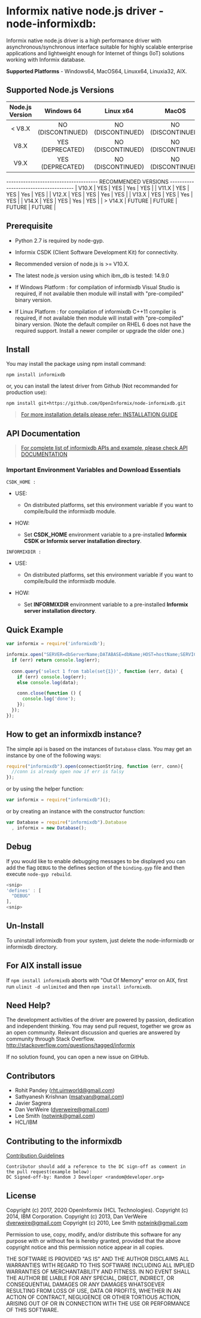 # Informix native node.js driver - node-informixdb:
Informix native node.js driver is a high performance driver with asynchronous/synchronous interface suitable for highly scalable enterprise applications and lightweight enough for Internet of things (IoT) solutions working with Informix database.

**Supported Platforms** - Windows64, MacOS64, Linuxx64, Linuxia32, AIX.

## Supported Node.js Versions

| Node.js Version   | Windows 64        | Linux x64         | MacOS             | AIX                |
| :---:             | :---:             | :---:             | :---:             | :---:              |
| < V8.X            | NO (DISCONTINUED) | NO (DISCONTINUED) | NO (DISCONTINUED) | NO (DISCONTINUED)  |
|   V8.X            | YES (DEPRECATED)  | NO (DISCONTINUED) | NO (DISCONTINUED) | NO (DISCONTINUED)  |
|   V9.X            | YES (DEPRECATED)  | NO (DISCONTINUED) | NO (DISCONTINUED) | NO (DISCONTINUED)  |
  -------------------------------------- RECOMMENDED VERSIONS --------------------------------------
|   V10.X           | YES               | YES               | Yes               | YES                |
|   V11.X           | YES               | YES               | Yes               | YES                |
|   V12.X           | YES               | YES               | Yes               | YES                |
|   V13.X           | YES               | YES               | Yes               | YES                |
|   V14.X           | YES               | YES               | Yes               | YES                |
| > V14.X           | FUTURE            | FUTURE            | FUTURE            | FUTURE             |

## Prerequisite

- Python 2.7 is required by node-gyp.

- Informix CSDK (Client Software Development Kit) for connectivity.

- Recommended version of node.js is >= V10.X.

- The latest node.js version using which ibm_db is tested: 14.9.0

- If Windows Platform : for compilation of informixdb Visual Studio is required, if not available then module will install with "pre-compiled" binary version.

- If Linux Platform : for compilation of informixdb C++11 compiler is required, if not available then module will install with "pre-compiled" binary version.
  (Note the default compiler on RHEL 6 does not have the required support. Install a newer compiler or upgrade the older one.)

## Install

You may install the package using npm install command:

```
npm install informixdb
```

or, you can install the latest driver from Github (Not recommanded for production use):

```
npm install git+https://github.com/OpenInformix/node-informixdb.git
```

> [For more installation details please refer:  INSTALLATION GUIDE](https://github.com/OpenInformix/node-informixdb/blob/master/INSTALL.md)

## API Documentation

> [For complete list of informixdb APIs and example, please check API DOCUMENTATION](https://github.com/OpenInformix/node-informixdb/blob/master/APIDocumentation.md)


### Important Environment Variables and Download Essentials 

`CSDK_HOME :`

- USE:
	- On distributed platforms, set this environment variable if you want to compile/build the informixdb module.

- HOW:
	- Set **CSDK_HOME** environment variable to a pre-installed **Informix CSDK or Informix server installation directory**.

`INFORMIXDIR :`

- USE:
	- On distributed platforms, set this environment variable if you want to compile/build the informixdb module.

- HOW:
	- Set **INFORMIXDIR** environment variable to a pre-installed **Informix server installation directory**.



## Quick Example

```javascript
var informix = require('informixdb');

informix.open("SERVER=dbServerName;DATABASE=dbName;HOST=hostName;SERVICE=port;UID=userID;PWD=password;", function (err,conn) {
  if (err) return console.log(err);
  
  conn.query('select 1 from table(set{1})', function (err, data) {
    if (err) console.log(err);
    else console.log(data);

    conn.close(function () {
      console.log('done');
    });
  });
});
```

## How to get an informixdb instance?

The simple api is based on the instances of `Database` class. You may get an 
instance by one of the following ways:

```javascript
require("informixdb").open(connectionString, function (err, conn){
  //conn is already open now if err is falsy
});
```

or by using the helper function:

```javascript
var informix = require("informixdb")();
``` 

or by creating an instance with the constructor function:

```javascript
var Database = require("informixdb").Database
  , informix = new Database();
```

## Debug

If you would like to enable debugging messages to be displayed you can add the 
flag `DEBUG` to the defines section of the `binding.gyp` file and then execute 
`node-gyp rebuild`.

```javascript
<snip>
'defines' : [
  "DEBUG"
],
<snip>
```

## Un-Install

To uninstall informixdb from your system, just delete the node-informixdb or informixdb directory.


## For AIX install issue

If `npm install informixdb` aborts with "Out Of Memory" error on AIX, first run `ulimit -d unlimited` and then `npm install informixdb`.


## Need Help?

The development activities of the driver are powered by passion, dedication and independent thinking. You may send pull request, together we grow as an open community. Relevant discussion and queries are answered by community through Stack Overflow. 
http://stackoverflow.com/questions/tagged/informix
   
If no solution found, you can open a new issue on GitHub.


## Contributors

* Rohit Pandey (rht.uimworld@gmail.com)
* Sathyanesh Krishnan (msatyan@gmail.com)
* Javier Sagrera
* Dan VerWeire (dverweire@gmail.com)
* Lee Smith (notwink@gmail.com)
* HCL/IBM

## Contributing to the informixdb

[Contribution Guidelines](https://github.com/OpenInformix/node-informixdb/blob/master/Contribution.md)

```
Contributor should add a reference to the DC sign-off as comment in the pull request(example below):
DC Signed-off-by: Random J Developer <random@developer.org>
```

## License

  Copyright (c) 2017, 2020 OpenInformix (HCL Technologies).
  Copyright (c) 2014, IBM Corporation.
  Copyright (c) 2013, Dan VerWeire <dverweire@gmail.com>
  Copyright (c) 2010, Lee Smith <notwink@gmail.com>

  Permission to use, copy, modify, and/or distribute this software for any
  purpose with or without fee is hereby granted, provided that the above
  copyright notice and this permission notice appear in all copies.

  THE SOFTWARE IS PROVIDED "AS IS" AND THE AUTHOR DISCLAIMS ALL WARRANTIES
  WITH REGARD TO THIS SOFTWARE INCLUDING ALL IMPLIED WARRANTIES OF
  MERCHANTABILITY AND FITNESS. IN NO EVENT SHALL THE AUTHOR BE LIABLE FOR
  ANY SPECIAL, DIRECT, INDIRECT, OR CONSEQUENTIAL DAMAGES OR ANY DAMAGES
  WHATSOEVER RESULTING FROM LOSS OF USE, DATA OR PROFITS, WHETHER IN AN
  ACTION OF CONTRACT, NEGLIGENCE OR OTHER TORTIOUS ACTION, ARISING OUT OF
  OR IN CONNECTION WITH THE USE OR PERFORMANCE OF THIS SOFTWARE.
